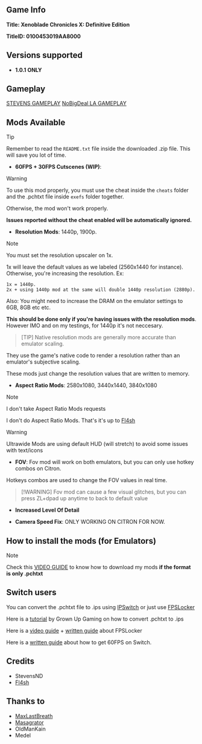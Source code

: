 ## Game Info

**Title: Xenoblade Chronicles X: Definitive Edition**

**TitleID: 0100453019AA8000**

## Versions supported

- **1.0.1 ONLY**

## Gameplay

[STEVENS GAMEPLAY](https://youtu.be/xioQS1tgebM?si=4LmtsgqmDiNc5T6e)
[NoBigDeal LA GAMEPLAY](https://youtu.be/LjMDakHPytg?si=dOei3JFTHxoNFZyI)

## Mods Available

> [!TIP]
Remember to read the `README.txt` file inside the downloaded .zip file. This will save you lot of time.

- **60FPS + 30FPS Cutscenes (WIP)**: 

> [!WARNING]
To use this mod properly, you must use the cheat inside the `cheats` folder and the .pchtxt file inside `exefs` folder together.

Otherwise, the mod won't work properly.

**Issues reported without the cheat enabled will be automatically ignored.**

- **Resolution Mods**: 1440p, 1900p.

> [!NOTE]
You must set the resolution upscaler on 1x. 

1x will leave the default values as we labeled (2560x1440 for instance). Otherwise, you're increasing the resolution. Ex:

```
1x = 1440p.
2x + using 1440p mod at the same will double 1440p resolution (2880p).
``` 

Also: You might need to increase the DRAM on the emulator settings to 6GB, 8GB etc etc. 

**This should be done only if you're having issues with the resolution mods**. However IMO and on my testings, for 1440p it's not neccesary.

> [TIP]
Native resolution mods are generally more accurate than emulator scaling.

They use the game's native code to render a resolution rather than an emulator's subjective scaling. 

These mods just change the resolution values that are written to memory.

- **Aspect Ratio Mods**: 2580x1080, 3440x1440, 3840x1080

> [!NOTE]
I don't take Aspect Ratio Mods requests

I don't do Aspect Ratio Mods. That's it's up to [Fl4sh](https://github.com/Fl4sh9174)

> [!WARNING]
Ultrawide Mods are using default HUD (will stretch) to avoid some issues with text/icons

- **FOV**: Fov mod will work on both emulators, but you can only use hotkey combos on Citron.

Hotkeys combos are used to change the FOV values in real time.

>  [!WARNING]
Fov mod can cause a few visual glitches, but you can press ZL+dpad up anytime to back to default value

- **Increased Level Of Detail**

- **Camera Speed Fix**: ONLY WORKING ON CITRON FOR NOW.

## How to install the mods (for Emulators)

> [!NOTE]
Check this [VIDEO GUIDE](https://youtu.be/ij5fLfaZAWc?si=kBf1FVzheZY5SMgz) to know how to download my mods **if the format is only .pchtxt**

## Switch users

You can convert  the .pchtxt file to .ips using [IPSwitch](https://github.com/3096/ipswitch) or just use [FPSLocker](https://github.com/masagrator/FPSLocker)

Here is a [tutorial](https://youtu.be/m-V6Rs2sm9w?si=-b10u6yv0dhih5Kk) by Grown Up Gaming on how to convert .pchtxt to .ips

Here is a [video guide](https://youtu.be/0X5g6HF7LB4?si=n-UtFAEAj2VtjEQQ) + [written guide](https://rentry.co/NSwitch60FPSLockerGuide) about FPSLocker

Here is a [written guide](https://rentry.co/howtoget60fps) about how to get 60FPS on Switch.

## Credits 

- StevensND
- [Fl4sh](https://github.com/Fl4sh9174)

## Thanks to 

- [MaxLastBreath](https://github.com/maxlastbreath)
- [Masagrator](https://github.com/masagrator/)
- OldManKain
- Medel